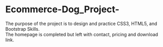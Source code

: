 # Ecommerce-Dog_Project-
The purpose of the project is to design and practice CSS3, HTML5, and Bootstrap Skills.  
The homepage is completed but left with contact, pricing and download link. 
